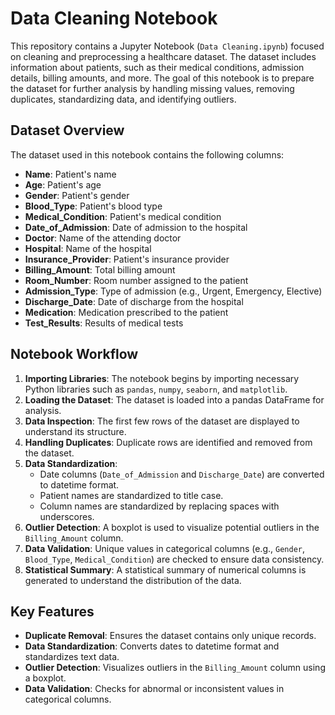# Data Cleaning Notebook

This repository contains a Jupyter Notebook (`Data Cleaning.ipynb`) focused on cleaning and preprocessing a healthcare dataset. The dataset includes information about patients, such as their medical conditions, admission details, billing amounts, and more. The goal of this notebook is to prepare the dataset for further analysis by handling missing values, removing duplicates, standardizing data, and identifying outliers.

## Dataset Overview
The dataset used in this notebook contains the following columns:
- **Name**: Patient's name
- **Age**: Patient's age
- **Gender**: Patient's gender
- **Blood_Type**: Patient's blood type
- **Medical_Condition**: Patient's medical condition
- **Date_of_Admission**: Date of admission to the hospital
- **Doctor**: Name of the attending doctor
- **Hospital**: Name of the hospital
- **Insurance_Provider**: Patient's insurance provider
- **Billing_Amount**: Total billing amount
- **Room_Number**: Room number assigned to the patient
- **Admission_Type**: Type of admission (e.g., Urgent, Emergency, Elective)
- **Discharge_Date**: Date of discharge from the hospital
- **Medication**: Medication prescribed to the patient
- **Test_Results**: Results of medical tests

## Notebook Workflow
1. **Importing Libraries**: The notebook begins by importing necessary Python libraries such as `pandas`, `numpy`, `seaborn`, and `matplotlib`.
2. **Loading the Dataset**: The dataset is loaded into a pandas DataFrame for analysis.
3. **Data Inspection**: The first few rows of the dataset are displayed to understand its structure.
4. **Handling Duplicates**: Duplicate rows are identified and removed from the dataset.
5. **Data Standardization**: 
   - Date columns (`Date_of_Admission` and `Discharge_Date`) are converted to datetime format.
   - Patient names are standardized to title case.
   - Column names are standardized by replacing spaces with underscores.
6. **Outlier Detection**: A boxplot is used to visualize potential outliers in the `Billing_Amount` column.
7. **Data Validation**: Unique values in categorical columns (e.g., `Gender`, `Blood_Type`, `Medical_Condition`) are checked to ensure data consistency.
8. **Statistical Summary**: A statistical summary of numerical columns is generated to understand the distribution of the data.

## Key Features
- **Duplicate Removal**: Ensures the dataset contains only unique records.
- **Data Standardization**: Converts dates to datetime format and standardizes text data.
- **Outlier Detection**: Visualizes outliers in the `Billing_Amount` column using a boxplot.
- **Data Validation**: Checks for abnormal or inconsistent values in categorical columns.
